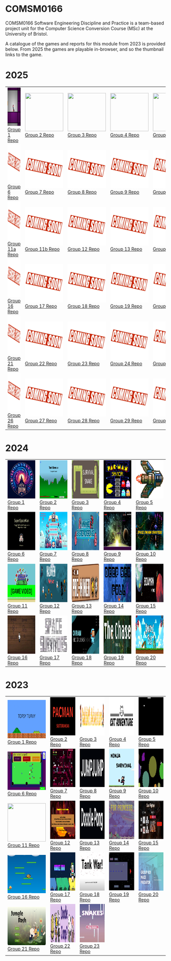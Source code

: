 # COMSM0166

COMSM0166 Software Engineering Discipline and Practice is a team-based project unit for the Computer Science Conversion Course (MSc) at the University of Bristol.

A catalogue of the games and reports for this module from 2023 is provided below.  From 2025 the games are playable in-browser, and so the thumbnail links to the game.

# 2025

<table>
  <tr>
    <td><a href="https://uob-comsm0166.github.io/2025-group-1/" target="_blank" rel="noopener noreferrer"><img src="./Thumbnails/2025/group_1.png" width="120" height="120"></a><br><a href="https://github.com/UoB-COMSM0166/2025-group-1" target="_blank" rel="noopener noreferrer">Group 1 Repo</a></td>
    <td><a href="https://uob-comsm0166.github.io/2025-group-2/" target="_blank" rel="noopener noreferrer"><img src="./Thumbnails/group_2.png" width="120" height="120"></a><br><a href="https://github.com/UoB-COMSM0166/2025-group-2" target="_blank" rel="noopener noreferrer">Group 2 Repo</a></td>
    <td><a href="https://uob-comsm0166.github.io/2025-group-3/" target="_blank" rel="noopener noreferrer"><img src="./Thumbnails/group_3.png" width="120" height="120"></a><br><a href="https://github.com/UoB-COMSM0166/2025-group-3" target="_blank" rel="noopener noreferrer">Group 3 Repo</a></td>
    <td><a href="https://uob-comsm0166.github.io/2025-group-4/" target="_blank" rel="noopener noreferrer"><img src="./Thumbnails/group_4.png" width="120" height="120"></a><br><a href="https://github.com/UoB-COMSM0166/2025-group-4" target="_blank" rel="noopener noreferrer">Group 4 Repo</a></td>
    <td><a href="https://uob-comsm0166.github.io/2025-group-5/" target="_blank" rel="noopener noreferrer"><img src="./Thumbnails/group_5.jpg" width="120" height="120"></a><br><a href="https://github.com/UoB-COMSM0166/2025-group-5" target="_blank" rel="noopener noreferrer">Group 5 Repo</a></td>
  </tr>
  <tr>
    <td><a href="https://uob-comsm0166.github.io/2025-group-6/" target="_blank" rel="noopener noreferrer"><img src="./Thumbnails/comingsoon.jpg" width="120" height="120"></a><br><a href="https://github.com/UoB-COMSM0166/2025-group-6" target="_blank" rel="noopener noreferrer">Group 6 Repo</a></td>
    <td><a href="https://uob-comsm0166.github.io/2025-group-7/TankTrouble.html" target="_blank" rel="noopener noreferrer"><img src="./Thumbnails/comingsoon.jpg" width="120" height="120"></a><br><a href="https://github.com/UoB-COMSM0166/2025-group-7" target="_blank" rel="noopener noreferrer">Group 7 Repo</a></td>
    <td><a href="https://uob-comsm0166.github.io/2025-group-8/" target="_blank" rel="noopener noreferrer"><img src="./Thumbnails/comingsoon.jpg" width="120" height="120"></a><br><a href="https://github.com/UoB-COMSM0166/2025-group-8" target="_blank" rel="noopener noreferrer">Group 8 Repo</a></td>
    <td><a href="https://uob-comsm0166.github.io/2025-group-9/" target="_blank" rel="noopener noreferrer"><img src="./Thumbnails/comingsoon.jpg" width="120" height="120"></a><br><a href="https://github.com/UoB-COMSM0166/2025-group-9" target="_blank" rel="noopener noreferrer">Group 9 Repo</a></td>
    <td><a href="https://uob-comsm0166.github.io/2025-group-10/" target="_blank" rel="noopener noreferrer"><img src="./Thumbnails/comingsoon.jpg" width="120" height="120"></a><br><a href="https://github.com/UoB-COMSM0166/2025-group-10" target="_blank" rel="noopener noreferrer">Group 10 Repo</a></td>
  </tr>
  <tr>
    <td><a href="https://uob-comsm0166.github.io/2025-group-11a/SnakeGame/" target="_blank" rel="noopener noreferrer"><img src="./Thumbnails/comingsoon.jpg" width="120" height="120"></a><br><a href="https://github.com/UoB-COMSM0166/2025-group-11a" target="_blank" rel="noopener noreferrer">Group 11a Repo</a></td>
    <td><a href="https://uob-comsm0166.github.io/2025-group-11b/" target="_blank" rel="noopener noreferrer"><img src="./Thumbnails/comingsoon.jpg" width="120" height="120"></a><br><a href="https://github.com/UoB-COMSM0166/2025-group-11b" target="_blank" rel="noopener noreferrer">Group 11b Repo</a></td>
    <td><a href="https://uob-comsm0166.github.io/2025-group-12/" target="_blank" rel="noopener noreferrer"><img src="./Thumbnails/comingsoon.jpg" width="120" height="120"></a><br><a href="https://github.com/UoB-COMSM0166/2025-group-12" target="_blank" rel="noopener noreferrer">Group 12 Repo</a></td>
    <td><a href="https://uob-comsm0166.github.io/2025-group-13/" target="_blank" rel="noopener noreferrer"><img src="./Thumbnails/comingsoon.jpg" width="120" height="120"></a><br><a href="https://github.com/UoB-COMSM0166/2025-group-13" target="_blank" rel="noopener noreferrer">Group 13 Repo</a></td>
    <td><a href="https://uob-comsm0166.github.io/2025-group-14/" target="_blank" rel="noopener noreferrer"><img src="./Thumbnails/comingsoon.jpg" width="120" height="120"></a><br><a href="https://github.com/UoB-COMSM0166/2025-group-14" target="_blank" rel="noopener noreferrer">Group 14 Repo</a></td>
    <td><a href="https://uob-comsm0166.github.io/2025-group-15/" target="_blank" rel="noopener noreferrer"><img src="./Thumbnails/comingsoon.jpg" width="120" height="120"></a><br><a href="https://github.com/UoB-COMSM0166/2025-group-15" target="_blank" rel="noopener noreferrer">Group 15 Repo</a></td>
  </tr>
  <tr>
    <td><a href="https://uob-comsm0166.github.io/2025-group-16/" target="_blank" rel="noopener noreferrer"><img src="./Thumbnails/comingsoon.jpg" width="120" height="120"></a><br><a href="https://github.com/UoB-COMSM0166/2025-group-16" target="_blank" rel="noopener noreferrer">Group 16 Repo</a></td>
    <td><a href="https://uob-comsm0166.github.io/2025-group-17/public/" target="_blank" rel="noopener noreferrer"><img src="./Thumbnails/comingsoon.jpg" width="120" height="120"></a><br><a href="https://github.com/UoB-COMSM0166/2025-group-17" target="_blank" rel="noopener noreferrer">Group 17 Repo</a></td>
    <td><a href="https://uob-comsm0166.github.io/2025-group-18/" target="_blank" rel="noopener noreferrer"><img src="./Thumbnails/comingsoon.jpg" width="120" height="120"></a><br><a href="https://github.com/UoB-COMSM0166/2025-group-18" target="_blank" rel="noopener noreferrer">Group 18 Repo</a></td>
    <td><a href="https://uob-comsm0166.github.io/2025-group-19/" target="_blank" rel="noopener noreferrer"><img src="./Thumbnails/comingsoon.jpg" width="120" height="120"></a><br><a href="https://github.com/UoB-COMSM0166/2025-group-19" target="_blank" rel="noopener noreferrer">Group 19 Repo</a></td>
    <td><a href="https://uob-comsm0166.github.io/2025-group-20/" target="_blank" rel="noopener noreferrer"><img src="./Thumbnails/comingsoon.jpg" width="120" height="120"></a><br><a href="https://github.com/UoB-COMSM0166/2025-group-20" target="_blank" rel="noopener noreferrer">Group 20 Repo</a></td>
  </tr>
  <tr>
    <td><a href="https://uob-comsm0166.github.io/2025-group-21/" target="_blank" rel="noopener noreferrer"><img src="./Thumbnails/comingsoon.jpg" width="120" height="120"></a><br><a href="https://github.com/UoB-COMSM0166/2025-group-21" target="_blank" rel="noopener noreferrer">Group 21 Repo</a></td>
    <td><a href="https://uob-comsm0166.github.io/2025-group-22/UI/" target="_blank" rel="noopener noreferrer"><img src="./Thumbnails/comingsoon.jpg" width="120" height="120"></a><br><a href="https://github.com/UoB-COMSM0166/2025-group-22" target="_blank" rel="noopener noreferrer">Group 22 Repo</a></td>
    <td><a href="https://uob-comsm0166.github.io/2025-group-23/" target="_blank" rel="noopener noreferrer"><img src="./Thumbnails/comingsoon.jpg" width="120" height="120"></a><br><a href="https://github.com/UoB-COMSM0166/2025-group-23" target="_blank" rel="noopener noreferrer">Group 23 Repo</a></td>
    <td><a href="https://uob-comsm0166.github.io/2025-group-24/" target="_blank" rel="noopener noreferrer"><img src="./Thumbnails/comingsoon.jpg" width="120" height="120"></a><br><a href="https://github.com/UoB-COMSM0166/2025-group-24" target="_blank" rel="noopener noreferrer">Group 24 Repo</a></td>
    <td><a href="https://uob-comsm0166.github.io/2025-group-25/" target="_blank" rel="noopener noreferrer"><img src="./Thumbnails/comingsoon.jpg" width="120" height="120"></a><br><a href="https://github.com/UoB-COMSM0166/2025-group-25" target="_blank" rel="noopener noreferrer">Group 25 Repo</a></td>
  </tr>
  <tr>
    <td><a href="https://editor.p5js.org/Yuki457/full/t3Ne5YWpA" target="_blank" rel="noopener noreferrer"><img src="./Thumbnails/comingsoon.jpg" width="120" height="120"></a><br><a href="https://github.com/UoB-COMSM0166/2025-group-26" target="_blank" rel="noopener noreferrer">Group 26 Repo</a></td>
    <td><a href="https://uob-comsm0166.github.io/2025-group-27/" target="_blank" rel="noopener noreferrer"><img src="./Thumbnails/comingsoon.jpg" width="120" height="120"></a><br><a href="https://github.com/UoB-COMSM0166/2025-group-27" target="_blank" rel="noopener noreferrer">Group 27 Repo</a></td>
    <td><a href="https://uob-comsm0166.github.io/2025-group-28/" target="_blank" rel="noopener noreferrer"><img src="./Thumbnails/comingsoon.jpg" width="120" height="120"></a><br><a href="https://github.com/UoB-COMSM0166/2025-group-28" target="_blank" rel="noopener noreferrer">Group 28 Repo</a></td>
    <td><a href="https://uob-comsm0166.github.io/2025-group-29/game_test/index.html" target="_blank" rel="noopener noreferrer"><img src="./Thumbnails/comingsoon.jpg" width="120" height="120"></a><br><a href="https://github.com/UoB-COMSM0166/2025-group-29" target="_blank" rel="noopener noreferrer">Group 29 Repo</a></td>
    <td><a href="https://uob-comsm0166.github.io/2025-group-30/" target="_blank" rel="noopener noreferrer"><img src="./Thumbnails/comingsoon.jpg" width="120" height="120"></a><br><a href="https://github.com/UoB-COMSM0166/2025-group-30" target="_blank" rel="noopener noreferrer">Group 30 Repo</a></td>
  </tr>
</table>

# 2024

<table>
  <tr>
    <td><a href="https://github.com/UoB-COMSM0166/2024-group-1" target="_blank" rel="noopener noreferrer"><img src="./Thumbnails/2024/group_1.jpg" width="120" height="120"></a><br><a href="https://github.com/UoB-COMSM0166/2024-group-1" target="_blank" rel="noopener noreferrer">Group 1 Repo</a></td>
    <td><a href="https://github.com/UoB-COMSM0166/2024-group-2" target="_blank" rel="noopener noreferrer"><img src="./Thumbnails/2024/group_2.png" width="120" height="120"></a><br><a href="https://github.com/UoB-COMSM0166/2024-group-2" target="_blank" rel="noopener noreferrer">Group 2 Repo</a></td>
    <td><a href="https://github.com/UoB-COMSM0166/2024-group-3" target="_blank" rel="noopener noreferrer"><img src="./Thumbnails/2024/group_3.png" width="120" height="120"></a><br><a href="https://github.com/UoB-COMSM0166/2024-group-3" target="_blank" rel="noopener noreferrer">Group 3 Repo</a></td>
    <td><a href="https://github.com/UoB-COMSM0166/2024-group-4" target="_blank" rel="noopener noreferrer"><img src="./Thumbnails/2024/group_4.png" width="120" height="120"></a><br><a href="https://github.com/UoB-COMSM0166/2024-group-4" target="_blank" rel="noopener noreferrer">Group 4 Repo</a></td>
    <td><a href="https://github.com/UoB-COMSM0166/2024-group-5" target="_blank" rel="noopener noreferrer"><img src="./Thumbnails/2024/group_5.png" width="120" height="120"></a><br><a href="https://github.com/UoB-COMSM0166/2024-group-5" target="_blank" rel="noopener noreferrer">Group 5 Repo</a></td>
  </tr>
  <tr>
    <td><a href="https://github.com/UoB-COMSM0166/2024-group-6" target="_blank" rel="noopener noreferrer"><img src="./Thumbnails/2024/group_6.jpeg" width="120" height="120"></a><br><a href="https://github.com/UoB-COMSM0166/2024-group-6" target="_blank" rel="noopener noreferrer">Group 6 Repo</a></td>
    <td><a href="https://github.com/UoB-COMSM0166/2024-group-7" target="_blank" rel="noopener noreferrer"><img src="./Thumbnails/2024/group_7.png" width="120" height="120"></a><br><a href="https://github.com/UoB-COMSM0166/2024-group-7" target="_blank" rel="noopener noreferrer">Group 7 Repo</a></td>
    <td><a href="https://github.com/UoB-COMSM0166/2024-group-8" target="_blank" rel="noopener noreferrer"><img src="./Thumbnails/2024/group_8.png" width="120" height="120"></a><br><a href="https://github.com/UoB-COMSM0166/2024-group-8" target="_blank" rel="noopener noreferrer">Group 8 Repo</a></td>
    <td><a href="https://github.com/UoB-COMSM0166/2024-group-9" target="_blank" rel="noopener noreferrer"><img src="./Thumbnails/2024/group_9.png" width="120" height="120"></a><br><a href="https://github.com/UoB-COMSM0166/2024-group-9" target="_blank" rel="noopener noreferrer">Group 9 Repo</a></td>
    <td><a href="https://github.com/UoB-COMSM0166/2024-group-10" target="_blank" rel="noopener noreferrer"><img src="./Thumbnails/2024/group_10.jpg" width="120" height="120"></a><br><a href="https://github.com/UoB-COMSM0166/2024-group-10" target="_blank" rel="noopener noreferrer">Group 10 Repo</a></td>
  </tr>
  <tr>
    <td><a href="https://github.com/UoB-COMSM0166/2024-group-11" target="_blank" rel="noopener noreferrer"><img src="./Thumbnails/2024/group_11.png" width="120" height="120"></a><br><a href="https://github.com/UoB-COMSM0166/2024-group-11" target="_blank" rel="noopener noreferrer">Group 11 Repo</a></td>
    <td><a href="https://github.com/UoB-COMSM0166/2024-group-12" target="_blank" rel="noopener noreferrer"><img src="./Thumbnails/2024/group_12.png" width="120" height="120"></a><br><a href="https://github.com/UoB-COMSM0166/2024-group-12" target="_blank" rel="noopener noreferrer">Group 12 Repo</a></td>
    <td><a href="https://github.com/UoB-COMSM0166/2024-group-13" target="_blank" rel="noopener noreferrer"><img src="./Thumbnails/2024/group_13.png" width="120" height="120"></a><br><a href="https://github.com/UoB-COMSM0166/2024-group-13" target="_blank" rel="noopener noreferrer">Group 13 Repo</a></td>
    <td><a href="https://github.com/UoB-COMSM0166/2024-group-14" target="_blank" rel="noopener noreferrer"><img src="./Thumbnails/2024/group_14.png" width="120" height="120"></a><br><a href="https://github.com/UoB-COMSM0166/2024-group-14" target="_blank" rel="noopener noreferrer">Group 14 Repo</a></td>
    <td><a href="https://github.com/UoB-COMSM0166/2024-group-15" target="_blank" rel="noopener noreferrer"><img src="./Thumbnails/2024/group_15.png" width="120" height="120"></a><br><a href="https://github.com/UoB-COMSM0166/2024-group-15" target="_blank" rel="noopener noreferrer">Group 15 Repo</a></td>
  </tr>
  <tr>
    <td><a href="https://github.com/UoB-COMSM0166/2024-group-16" target="_blank" rel="noopener noreferrer"><img src="./Thumbnails/2024/group_16.gif" width="120" height="120"></a><br><a href="https://github.com/UoB-COMSM0166/2024-group-16" target="_blank" rel="noopener noreferrer">Group 16 Repo</a></td>
    <td><a href="https://github.com/UoB-COMSM0166/2024-group-17" target="_blank" rel="noopener noreferrer"><img src="./Thumbnails/2024/group_17.png" width="120" height="120"></a><br><a href="https://github.com/UoB-COMSM0166/2024-group-17" target="_blank" rel="noopener noreferrer">Group 17 Repo</a></td>
    <td><a href="https://github.com/UoB-COMSM0166/2024-group-18" target="_blank" rel="noopener noreferrer"><img src="./Thumbnails/2024/group_18.png" width="120" height="120"></a><br><a href="https://github.com/UoB-COMSM0166/2024-group-18" target="_blank" rel="noopener noreferrer">Group 18 Repo</a></td>
    <td><a href="https://github.com/UoB-COMSM0166/2024-group-19" target="_blank" rel="noopener noreferrer"><img src="./Thumbnails/2024/group_19.png" width="120" height="120"></a><br><a href="https://github.com/UoB-COMSM0166/2024-group-19" target="_blank" rel="noopener noreferrer">Group 19 Repo</a></td>
    <td><a href="https://github.com/UoB-COMSM0166/2024-group-20" target="_blank" rel="noopener noreferrer"><img src="./Thumbnails/2024/group_20.png" width="120" height="120"></a><br><a href="https://github.com/UoB-COMSM0166/2024-group-20" target="_blank" rel="noopener noreferrer">Group 20 Repo</a></td>
  </tr>
</table>

# 2023

<table>
  <tr>
    <td><a href="https://github.com/UoB-COMSM0166/2023-group-1" target="_blank" rel="noopener noreferrer"><img src="./Thumbnails/2023/group_1.png" width="120" height="120"></a><br><a href="https://github.com/UoB-COMSM0166/2023-group-1" target="_blank" rel="noopener noreferrer">Group 1 Repo</a></td>
    <td><a href="https://github.com/UoB-COMSM0166/2023-group-2" target="_blank" rel="noopener noreferrer"><img src="./Thumbnails/2023/group_2.png" width="120" height="120"></a><br><a href="https://github.com/UoB-COMSM0166/2023-group-2" target="_blank" rel="noopener noreferrer">Group 2 Repo</a></td>
    <td><a href="https://github.com/UoB-COMSM0166/2023-group-3" target="_blank" rel="noopener noreferrer"><img src="./Thumbnails/2023/group_3.png" width="120" height="120"></a><br><a href="https://github.com/UoB-COMSM0166/2023-group-3" target="_blank" rel="noopener noreferrer">Group 3 Repo</a></td>
    <td><a href="https://github.com/UoB-COMSM0166/2023-group-4" target="_blank" rel="noopener noreferrer"><img src="./Thumbnails/2023/group_4.png" width="120" height="120"></a><br><a href="https://github.com/UoB-COMSM0166/2023-group-4" target="_blank" rel="noopener noreferrer">Group 4 Repo</a></td>
    <td><a href="https://github.com/UoB-COMSM0166/2023-group-5" target="_blank" rel="noopener noreferrer"><img src="./Thumbnails/2023/group_5.gif" width="120" height="120"></a><br><a href="https://github.com/UoB-COMSM0166/2023-group-5" target="_blank" rel="noopener noreferrer">Group 5 Repo</a></td>
  </tr>
  <tr>
    <td><a href="https://github.com/UoB-COMSM0166/2023-group-6" target="_blank" rel="noopener noreferrer"><img src="./Thumbnails/2023/group_6.gif" width="120" height="120"></a><br><a href="https://github.com/UoB-COMSM0166/2023-group-6" target="_blank" rel="noopener noreferrer">Group 6 Repo</a></td>
    <td><a href="https://github.com/UoB-COMSM0166/2023-group-7" target="_blank" rel="noopener noreferrer"><img src="./Thumbnails/2023/group_7.gif" width="120" height="120"></a><br><a href="https://github.com/UoB-COMSM0166/2023-group-7" target="_blank" rel="noopener noreferrer">Group 7 Repo</a></td>
    <td><a href="https://github.com/UoB-COMSM0166/2023-group-8" target="_blank" rel="noopener noreferrer"><img src="./Thumbnails/2023/group_8.png" width="120" height="120"></a><br><a href="https://github.com/UoB-COMSM0166/2023-group-8" target="_blank" rel="noopener noreferrer">Group 8 Repo</a></td>
    <td><a href="https://github.com/UoB-COMSM0166/2023-group-9" target="_blank" rel="noopener noreferrer"><img src="./Thumbnails/2023/group_9.png" width="120" height="120"></a><br><a href="https://github.com/UoB-COMSM0166/2023-group-9" target="_blank" rel="noopener noreferrer">Group 9 Repo</a></td>
    <td><a href="https://github.com/UoB-COMSM0166/2023-group-10" target="_blank" rel="noopener noreferrer"><img src="./Thumbnails/2023/group_10.gif" width="120" height="120"></a><br><a href="https://github.com/UoB-COMSM0166/2023-group-10" target="_blank" rel="noopener noreferrer">Group 10 Repo</a></td>
  </tr>
  <tr>
    <td><a href="https://github.com/UoB-COMSM0166/2023-group-11" target="_blank" rel="noopener noreferrer"><img src="./Thumbnails/2023/group_11.gif" width="120" height="120"></a><br><a href="https://github.com/UoB-COMSM0166/2023-group-11" target="_blank" rel="noopener noreferrer">Group 11 Repo</a></td>
    <td><a href="https://github.com/UoB-COMSM0166/2023-group-12" target="_blank" rel="noopener noreferrer"><img src="./Thumbnails/2023/group_12.png" width="120" height="120"></a><br><a href="https://github.com/UoB-COMSM0166/2023-group-12" target="_blank" rel="noopener noreferrer">Group 12 Repo</a></td>
    <td><a href="https://github.com/UoB-COMSM0166/2023-group-13" target="_blank" rel="noopener noreferrer"><img src="./Thumbnails/2023/group_13.png" width="120" height="120"></a><br><a href="https://github.com/UoB-COMSM0166/2023-group-13" target="_blank" rel="noopener noreferrer">Group 13 Repo</a></td>
    <td><a href="https://github.com/UoB-COMSM0166/2023-group-14" target="_blank" rel="noopener noreferrer"><img src="./Thumbnails/2023/group_14.png" width="120" height="120"></a><br><a href="https://github.com/UoB-COMSM0166/2023-group-14" target="_blank" rel="noopener noreferrer">Group 14 Repo</a></td>
    <td><a href="https://github.com/UoB-COMSM0166/2023-group-15" target="_blank" rel="noopener noreferrer"><img src="./Thumbnails/2023/group_15.gif" width="120" height="120"></a><br><a href="https://github.com/UoB-COMSM0166/2023-group-15" target="_blank" rel="noopener noreferrer">Group 15 Repo</a></td>
  </tr>
  <tr>
    <td><a href="https://github.com/UoB-COMSM0166/2023-group-16" target="_blank" rel="noopener noreferrer"><img src="./Thumbnails/2023/group_16.png" width="120" height="120"></a><br><a href="https://github.com/UoB-COMSM0166/2023-group-16" target="_blank" rel="noopener noreferrer">Group 16 Repo</a></td>
    <td><a href="https://github.com/UoB-COMSM0166/2023-group-17" target="_blank" rel="noopener noreferrer"><img src="./Thumbnails/2023/group_17.png" width="120" height="120"></a><br><a href="https://github.com/UoB-COMSM0166/2023-group-17" target="_blank" rel="noopener noreferrer">Group 17 Repo</a></td>
    <td><a href="https://github.com/UoB-COMSM0166/2023-group-18" target="_blank" rel="noopener noreferrer"><img src="./Thumbnails/2023/group_18.png" width="120" height="120"></a><br><a href="https://github.com/UoB-COMSM0166/2023-group-18" target="_blank" rel="noopener noreferrer">Group 18 Repo</a></td>
    <td><a href="https://github.com/UoB-COMSM0166/2023-group-19" target="_blank" rel="noopener noreferrer"><img src="./Thumbnails/2023/group_19.jpeg" width="120" height="120"></a><br><a href="https://github.com/UoB-COMSM0166/2023-group-19" target="_blank" rel="noopener noreferrer">Group 19 Repo</a></td>
    <td><a href="https://github.com/UoB-COMSM0166/2023-group-20" target="_blank" rel="noopener noreferrer"><img src="./Thumbnails/2023/group_20.jpg" width="120" height="120"></a><br><a href="https://github.com/UoB-COMSM0166/2023-group-20" target="_blank" rel="noopener noreferrer">Group 20 Repo</a></td>
  </tr>
  <tr>
    <td><a href="https://github.com/UoB-COMSM0166/2023-group-21" target="_blank" rel="noopener noreferrer"><img src="./Thumbnails/2023/group_21.png" width="120" height="120"></a><br><a href="https://github.com/UoB-COMSM0166/2023-group-21" target="_blank" rel="noopener noreferrer">Group 21 Repo</a></td>
    <td><a href="https://github.com/UoB-COMSM0166/2023-group-22" target="_blank" rel="noopener noreferrer"><img src="./Thumbnails/2023/group_22.jpg" width="120" height="120"></a><br><a href="https://github.com/UoB-COMSM0166/2023-group-22" target="_blank" rel="noopener noreferrer">Group 22 Repo</a></td>
    <td><a href="https://github.com/UoB-COMSM0166/2023-group-23" target="_blank" rel="noopener noreferrer"><img src="./Thumbnails/2023/group_23.png" width="120" height="120"></a><br><a href="https://github.com/UoB-COMSM0166/2023-group-23" target="_blank" rel="noopener noreferrer">Group 23 Repo</a></td>
  </tr>
</table>
